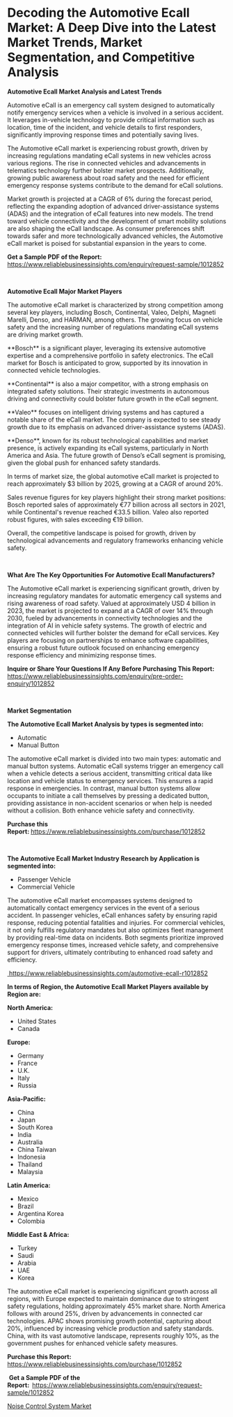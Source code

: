 <p><h1>Decoding the Automotive Ecall Market: A Deep Dive into the Latest Market Trends, Market Segmentation, and Competitive Analysis</h1></p><p><strong>Automotive Ecall Market Analysis and Latest Trends</strong></p>
<p><p>Automotive eCall is an emergency call system designed to automatically notify emergency services when a vehicle is involved in a serious accident. It leverages in-vehicle technology to provide critical information such as location, time of the incident, and vehicle details to first responders, significantly improving response times and potentially saving lives.</p><p>The Automotive eCall market is experiencing robust growth, driven by increasing regulations mandating eCall systems in new vehicles across various regions. The rise in connected vehicles and advancements in telematics technology further bolster market prospects. Additionally, growing public awareness about road safety and the need for efficient emergency response systems contribute to the demand for eCall solutions.</p><p>Market growth is projected at a CAGR of 6% during the forecast period, reflecting the expanding adoption of advanced driver-assistance systems (ADAS) and the integration of eCall features into new models. The trend toward vehicle connectivity and the development of smart mobility solutions are also shaping the eCall landscape. As consumer preferences shift towards safer and more technologically advanced vehicles, the Automotive eCall market is poised for substantial expansion in the years to come.</p></p>
<p><strong>Get a Sample PDF of the Report:&nbsp;</strong> <a href="https://www.reliablebusinessinsights.com/enquiry/request-sample/1012852?utm_campaign=2239&utm_medium=2&utm_source=Github&utm_content=ia&utm_term=06032025&utm_id=automotive-ecall">https://www.reliablebusinessinsights.com/enquiry/request-sample/1012852</a></p>
<p>&nbsp;</p>
<p><strong>Automotive Ecall Major Market Players</strong></p>
<p><p>The automotive eCall market is characterized by strong competition among several key players, including Bosch, Continental, Valeo, Delphi, Magneti Marelli, Denso, and HARMAN, among others. The growing focus on vehicle safety and the increasing number of regulations mandating eCall systems are driving market growth.</p><p>**Bosch** is a significant player, leveraging its extensive automotive expertise and a comprehensive portfolio in safety electronics. The eCall market for Bosch is anticipated to grow, supported by its innovation in connected vehicle technologies. </p><p>**Continental** is also a major competitor, with a strong emphasis on integrated safety solutions. Their strategic investments in autonomous driving and connectivity could bolster future growth in the eCall segment.</p><p>**Valeo** focuses on intelligent driving systems and has captured a notable share of the eCall market. The company is expected to see steady growth due to its emphasis on advanced driver-assistance systems (ADAS).</p><p>**Denso**, known for its robust technological capabilities and market presence, is actively expanding its eCall systems, particularly in North America and Asia. The future growth of Denso’s eCall segment is promising, given the global push for enhanced safety standards.</p><p>In terms of market size, the global automotive eCall market is projected to reach approximately $3 billion by 2025, growing at a CAGR of around 20%. </p><p>Sales revenue figures for key players highlight their strong market positions: Bosch reported sales of approximately €77 billion across all sectors in 2021, while Continental's revenue reached €33.5 billion. Valeo also reported robust figures, with sales exceeding €19 billion.</p><p>Overall, the competitive landscape is poised for growth, driven by technological advancements and regulatory frameworks enhancing vehicle safety.</p></p>
<p>&nbsp;</p>
<p><strong>What Are The Key Opportunities For Automotive Ecall Manufacturers?</strong></p>
<p><p>The Automotive eCall market is experiencing significant growth, driven by increasing regulatory mandates for automatic emergency call systems and rising awareness of road safety. Valued at approximately USD 4 billion in 2023, the market is projected to expand at a CAGR of over 14% through 2030, fueled by advancements in connectivity technologies and the integration of AI in vehicle safety systems. The growth of electric and connected vehicles will further bolster the demand for eCall services. Key players are focusing on partnerships to enhance software capabilities, ensuring a robust future outlook focused on enhancing emergency response efficiency and minimizing response times.</p></p>
<p><strong>Inquire or Share Your Questions If Any Before Purchasing This Report:</strong> <a href="https://www.reliablebusinessinsights.com/enquiry/pre-order-enquiry/1012852?utm_campaign=2239&utm_medium=2&utm_source=Github&utm_content=ia&utm_term=06032025&utm_id=automotive-ecall">https://www.reliablebusinessinsights.com/enquiry/pre-order-enquiry/1012852</a></p>
<p>&nbsp;</p>
<p><strong>Market Segmentation</strong></p>
<p><strong>The Automotive Ecall Market Analysis by types is segmented into:</strong></p>
<p><ul><li>Automatic</li><li>Manual Button</li></ul></p>
<p><p>The automotive eCall market is divided into two main types: automatic and manual button systems. Automatic eCall systems trigger an emergency call when a vehicle detects a serious accident, transmitting critical data like location and vehicle status to emergency services. This ensures a rapid response in emergencies. In contrast, manual button systems allow occupants to initiate a call themselves by pressing a dedicated button, providing assistance in non-accident scenarios or when help is needed without a collision. Both enhance vehicle safety and connectivity.</p></p>
<p><strong>Purchase this Report:&nbsp;</strong><a href="https://www.reliablebusinessinsights.com/purchase/1012852?utm_campaign=2239&utm_medium=2&utm_source=Github&utm_content=ia&utm_term=06032025&utm_id=automotive-ecall">https://www.reliablebusinessinsights.com/purchase/1012852</a></p>
<p>&nbsp;</p>
<p><strong>The Automotive Ecall Market Industry Research by Application is segmented into:</strong></p>
<p><ul><li>Passenger Vehicle</li><li>Commercial Vehicle</li></ul></p>
<p><p>The automotive eCall market encompasses systems designed to automatically contact emergency services in the event of a serious accident. In passenger vehicles, eCall enhances safety by ensuring rapid response, reducing potential fatalities and injuries. For commercial vehicles, it not only fulfills regulatory mandates but also optimizes fleet management by providing real-time data on incidents. Both segments prioritize improved emergency response times, increased vehicle safety, and comprehensive support for drivers, ultimately contributing to enhanced road safety and efficiency.</p></p>
<p><a href="https://www.reliablebusinessinsights.com/automotive-ecall-r1012852?utm_campaign=2239&utm_medium=2&utm_source=Github&utm_content=ia&utm_term=06032025&utm_id=automotive-ecall">&nbsp;https://www.reliablebusinessinsights.com/automotive-ecall-r1012852</a></p>
<p><strong>In terms of Region, the Automotive Ecall Market Players available by Region are:</strong></p>
<p>
    <p> <strong> North America: </strong>
        <ul>
            <li>United States</li>
            <li>Canada</li>
        </ul>
        </p> 
    <p> <strong> Europe: </strong>
        <ul>
            <li>Germany</li>
            <li>France</li>
            <li>U.K.</li>
            <li>Italy</li>
            <li>Russia</li>
        </ul>
        </p> 
    <p> <strong> Asia-Pacific: </strong>
        <ul>
            <li>China</li>
            <li>Japan</li>
            <li>South Korea</li>
            <li>India</li>
            <li>Australia</li>
            <li>China Taiwan</li>
            <li>Indonesia</li>
            <li>Thailand</li>
            <li>Malaysia</li>
        </ul>
        </p> 
    <p> <strong> Latin America: </strong>
        <ul>
            <li>Mexico</li>
            <li>Brazil</li>
            <li>Argentina Korea</li>
            <li>Colombia</li>
        </ul>
        </p> 
    <p> <strong> Middle East & Africa: </strong>
        <ul>
            <li>Turkey</li>
            <li>Saudi</li>
            <li>Arabia</li>
            <li>UAE</li>
            <li>Korea</li>
        </ul>
    </p>
    </p>
<p><p>The automotive eCall market is experiencing significant growth across all regions, with Europe expected to maintain dominance due to stringent safety regulations, holding approximately 45% market share. North America follows with around 25%, driven by advancements in connected car technologies. APAC shows promising growth potential, capturing about 20%, influenced by increasing vehicle production and safety standards. China, with its vast automotive landscape, represents roughly 10%, as the government pushes for enhanced vehicle safety measures.</p></p>
<p><strong>Purchase this Report: </strong><a href="https://www.reliablebusinessinsights.com/purchase/1012852?utm_campaign=2239&utm_medium=2&utm_source=Github&utm_content=ia&utm_term=06032025&utm_id=automotive-ecall">https://www.reliablebusinessinsights.com/purchase/1012852</a></p>
<p>&nbsp;<strong>Get a Sample PDF of the Report:&nbsp;&nbsp;</strong><a href="https://www.reliablebusinessinsights.com/enquiry/request-sample/1012852?utm_campaign=2239&utm_medium=2&utm_source=Github&utm_content=ia&utm_term=06032025&utm_id=automotive-ecall">https://www.reliablebusinessinsights.com/enquiry/request-sample/1012852</a></p>
<p><strong></strong></p>
<p><p><a href="https://github.com/JubayerMia832/Market-Research-Report-List-1/blob/main/noise-control-system-market.md?utm_campaign=2239&utm_medium=2&utm_source=Github&utm_content=ia&utm_term=06032025&utm_id=automotive-ecall">Noise Control System Market</a></p></p>